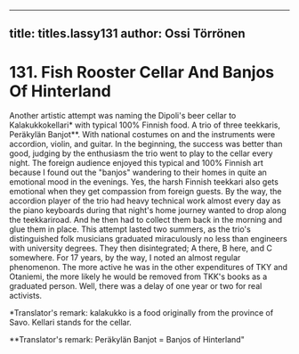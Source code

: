 
---

title: titles.lassy131
author: Ossi Törrönen
---


    
# 131. Fish Rooster Cellar And Banjos Of Hinterland

Another artistic attempt was naming the Dipoli's beer cellar to Kalakukkokellari\* with typical 100% Finnish food. A trio of three teekkaris, Peräkylän Banjot\*\*. With national costumes on and the instruments were accordion, violin, and guitar. In the beginning, the success was better than good, judging by the enthusiasm the trio went to play to the cellar every night. The foreign audience enjoyed this typical and 100% Finnish art because I found out the "banjos" wandering to their homes in quite an emotional mood in the evenings. Yes, the harsh Finnish teekkari also gets emotional when they get compassion from foreign guests. By the way, the accordion player of the trio had heavy technical work almost every day as the piano keyboards during that night's home journey wanted to drop along the teekkariroad. And he then had to collect them back in the morning and glue them in place. This attempt lasted two summers, as the trio's distinguished folk musicians graduated miraculously no less than engineers with university degrees. They then disintegrated; A there, B here, and C somewhere. For 17 years, by the way, I noted an almost regular phenomenon. The more active he was in the other expenditures of TKY and Otaniemi, the more likely he would be removed from TKK's books as a graduated person. Well, there was a delay of one year or two for real activists.

\*Translator's remark: kalakukko is a food originally from the province of Savo. Kellari stands for the cellar.

\*\*Translator's remark: Peräkylän Banjot = Banjos of Hinterland"
